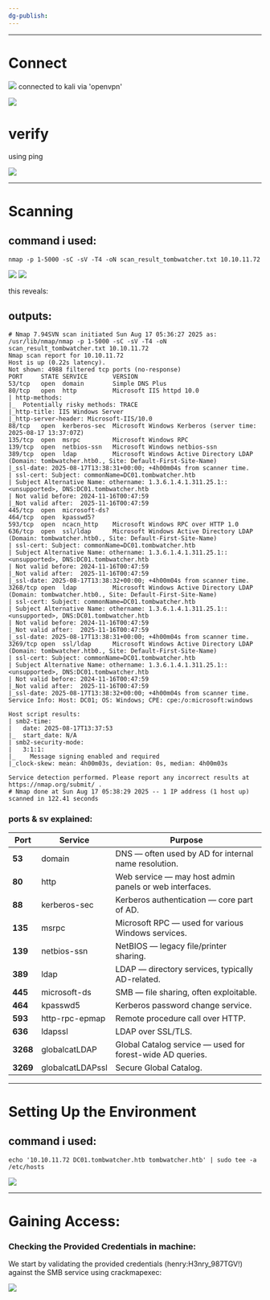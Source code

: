 ```yaml
---
dg-publish:
---
```

---
# Connect

![](../../_attachments/Pasted%20image%2020250619215037.png)
connected to kali via 'openvpn'

![](../../_attachments/Pasted%20image%2020250619215120.png)

# verify 
using ping

![](../../_attachments/Pasted%20image%2020250619215158.png)

---
# Scanning

## command i used:
`nmap -p 1-5000 -sC -sV -T4 -oN scan_result_tombwatcher.txt 10.10.11.72`

![](../../_attachments/Pasted%20image%2020250619215214.png)
![](../../_attachments/Pasted%20image%2020250619215227.png)

this reveals:

## outputs:


````
# Nmap 7.94SVN scan initiated Sun Aug 17 05:36:27 2025 as: /usr/lib/nmap/nmap -p 1-5000 -sC -sV -T4 -oN scan_result_tombwatcher.txt 10.10.11.72
Nmap scan report for 10.10.11.72
Host is up (0.22s latency).
Not shown: 4988 filtered tcp ports (no-response)
PORT     STATE SERVICE       VERSION
53/tcp   open  domain        Simple DNS Plus
80/tcp   open  http          Microsoft IIS httpd 10.0
| http-methods: 
|_  Potentially risky methods: TRACE
|_http-title: IIS Windows Server
|_http-server-header: Microsoft-IIS/10.0
88/tcp   open  kerberos-sec  Microsoft Windows Kerberos (server time: 2025-08-17 13:37:07Z)
135/tcp  open  msrpc         Microsoft Windows RPC
139/tcp  open  netbios-ssn   Microsoft Windows netbios-ssn
389/tcp  open  ldap          Microsoft Windows Active Directory LDAP (Domain: tombwatcher.htb0., Site: Default-First-Site-Name)
|_ssl-date: 2025-08-17T13:38:31+00:00; +4h00m04s from scanner time.
| ssl-cert: Subject: commonName=DC01.tombwatcher.htb
| Subject Alternative Name: othername: 1.3.6.1.4.1.311.25.1::<unsupported>, DNS:DC01.tombwatcher.htb
| Not valid before: 2024-11-16T00:47:59
|_Not valid after:  2025-11-16T00:47:59
445/tcp  open  microsoft-ds?
464/tcp  open  kpasswd5?
593/tcp  open  ncacn_http    Microsoft Windows RPC over HTTP 1.0
636/tcp  open  ssl/ldap      Microsoft Windows Active Directory LDAP (Domain: tombwatcher.htb0., Site: Default-First-Site-Name)
| ssl-cert: Subject: commonName=DC01.tombwatcher.htb
| Subject Alternative Name: othername: 1.3.6.1.4.1.311.25.1::<unsupported>, DNS:DC01.tombwatcher.htb
| Not valid before: 2024-11-16T00:47:59
|_Not valid after:  2025-11-16T00:47:59
|_ssl-date: 2025-08-17T13:38:32+00:00; +4h00m04s from scanner time.
3268/tcp open  ldap          Microsoft Windows Active Directory LDAP (Domain: tombwatcher.htb0., Site: Default-First-Site-Name)
| ssl-cert: Subject: commonName=DC01.tombwatcher.htb
| Subject Alternative Name: othername: 1.3.6.1.4.1.311.25.1::<unsupported>, DNS:DC01.tombwatcher.htb
| Not valid before: 2024-11-16T00:47:59
|_Not valid after:  2025-11-16T00:47:59
|_ssl-date: 2025-08-17T13:38:31+00:00; +4h00m04s from scanner time.
3269/tcp open  ssl/ldap      Microsoft Windows Active Directory LDAP (Domain: tombwatcher.htb0., Site: Default-First-Site-Name)
| ssl-cert: Subject: commonName=DC01.tombwatcher.htb
| Subject Alternative Name: othername: 1.3.6.1.4.1.311.25.1::<unsupported>, DNS:DC01.tombwatcher.htb
| Not valid before: 2024-11-16T00:47:59
|_Not valid after:  2025-11-16T00:47:59
|_ssl-date: 2025-08-17T13:38:32+00:00; +4h00m04s from scanner time.
Service Info: Host: DC01; OS: Windows; CPE: cpe:/o:microsoft:windows

Host script results:
| smb2-time: 
|   date: 2025-08-17T13:37:53
|_  start_date: N/A
| smb2-security-mode: 
|   3:1:1: 
|_    Message signing enabled and required
|_clock-skew: mean: 4h00m03s, deviation: 0s, median: 4h00m03s

Service detection performed. Please report any incorrect results at https://nmap.org/submit/ .
# Nmap done at Sun Aug 17 05:38:29 2025 -- 1 IP address (1 host up) scanned in 122.41 seconds
````


### ports & sv explained:

| Port     | Service          | Purpose                                                   |
| -------- | ---------------- | --------------------------------------------------------- |
| **53**   | domain           | DNS — often used by AD for internal name resolution.      |
| **80**   | http             | Web service — may host admin panels or web interfaces.    |
| **88**   | kerberos-sec     | Kerberos authentication — core part of AD.                |
| **135**  | msrpc            | Microsoft RPC — used for various Windows services.        |
| **139**  | netbios-ssn      | NetBIOS — legacy file/printer sharing.                    |
| **389**  | ldap             | LDAP — directory services, typically AD-related.          |
| **445**  | microsoft-ds     | SMB — file sharing, often exploitable.                    |
| **464**  | kpasswd5         | Kerberos password change service.                         |
| **593**  | http-rpc-epmap   | Remote procedure call over HTTP.                          |
| **636**  | ldapssl          | LDAP over SSL/TLS.                                        |
| **3268** | globalcatLDAP    | Global Catalog service — used for forest-wide AD queries. |
| **3269** | globalcatLDAPssl | Secure Global Catalog.                                    |

---

# Setting Up the Environment

## command i used: 
`echo '10.10.11.72 DC01.tombwatcher.htb tombwatcher.htb' | sudo tee -a /etc/hosts`

![](../../_attachments/Pasted%20image%2020250817152620.png)

---
# Gaining Access:
### Checking  the Provided Credentials in machine:

We start by validating the provided credentials (henry:H3nry_987TGV!) against the SMB service using crackmapexec:

![](../../_attachments/Pasted%20image%2020250817153552.png)